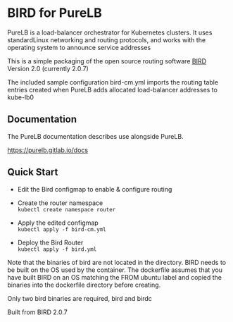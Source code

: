 # BIRD for PureLB

PureLB is a load-balancer orchestrator for Kubernetes clusters.  It uses standardLinux networking and routing protocols,  and works with the operating
system to announce service addresses

This is a simple packaging of the open source routing software [BIRD](https://bird.network.cz) Version 2.0 (currently 2.0.7)


The included sample configuration bird-cm.yml imports the routing table entries created when PureLB adds allocated load-balancer addresses to kube-lb0


## Documentation

The PureLB documentation describes use alongside PureLB.

https://purelb.gitlab.io/docs


## Quick Start


* Edit the Bird configmap to enable & configure routing

* Create the router namespace<br/>
`kubectl create namespace router`
* Apply the edited configmap<br/>
`kubectl apply -f bird-cm.yml`
* Deploy the Bird Router<br/>
`kubectl apply -f bird.yml`

Note that the binaries of bird are not located in the directory.  BIRD
needs to be built on the OS used by the container.  The dockerfile
assumes that you have built BIRD on an OS matching the FROM ubuntu label 
and copied the binaries into the dockerfile directory before creating. 
 
Only two bird binaries are required, bird and birdc

Built from BIRD 2.0.7
